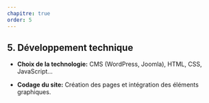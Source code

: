 ```yaml
---
chapitre: true
order: 5
---
```



## 5. Développement technique

- **Choix de la technologie:** CMS (WordPress, Joomla), HTML, CSS, JavaScript...

- **Codage du site:** Création des pages et intégration des éléments graphiques.
